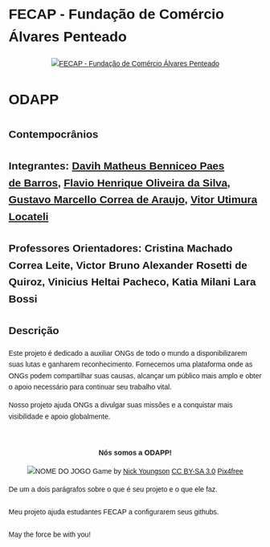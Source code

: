 # FECAP - Fundação de Comércio Álvares Penteado

<p align="center">
<a href= "https://www.fecap.br/"><img src="https://encrypted-tbn0.gstatic.com/images?q=tbn:ANd9GcRhZPrRa89Kma0ZZogxm0pi-tCn_TLKeHGVxywp-LXAFGR3B1DPouAJYHgKZGV0XTEf4AE&usqp=CAU" alt="FECAP - Fundação de Comércio Álvares Penteado" border="0"></a>
</p>

# ODAPP

## Contempocrânios

## Integrantes: <a href="https://www.linkedin.com/in/victorbarq/">Davih Matheus Benniceo Paes de Barros</a>, <a href="https://www.linkedin.com/in/victorbarq/">Flavio Henrique Oliveira da Silva</a>, <a href="https://www.linkedin.com/in/victorbarq/">Gustavo Marcello Correa de Araujo</a>, <a href="https://www.linkedin.com/in/victorbarq/">Vitor Utimura Locateli</a>
## Professores Orientadores: Cristina Machado Correa Leite</a>, Victor Bruno Alexander Rosetti de Quiroz</a>, Vinicius Heltai Pacheco</a>, Katia Milani Lara Bossi</a>

## Descrição
<!DOCTYPE html>
<html lang="pt-br">
<head>
    <meta charset="UTF-8">
    <meta name="viewport" content="width=device-width, initial-scale=1.0">
    <title>Projeto ODAPP</title>
    <style>
        body {
            font-family: Arial, sans-serif;
            line-height: 1.6;
            margin: 20px;
        }
        .page-break {
            page-break-after: always;
        }
        .center {
            text-align: center;
            margin-top: 50px;
        }
    </style>
</head>
<body>

<p>Este projeto é dedicado a auxiliar ONGs de todo o mundo a disponibilizarem suas lutas e ganharem reconhecimento. Fornecemos uma plataforma onde as ONGs podem compartilhar suas causas, alcançar um público mais amplo e obter o apoio necessário para continuar seu trabalho vital.</p>

<div class="page-break"></div>

<p>Nosso projeto ajuda ONGs a divulgar suas missões e a conquistar mais visibilidade e apoio globalmente.</p>

<div class="page-break"></div>

<p class="center"><strong>Nós somos a ODAPP!</strong></p>

</body>
</html>

<p align="center">
<img src="https://pix4free.org/assets/library/2021-01-20/originals/game.jpg" alt="NOME DO JOGO" border="0">
  Game by <a href="http://www.nyphotographic.com/">Nick Youngson</a> <a rel="license" href="https://creativecommons.org/licenses/by-sa/3.0/">CC BY-SA 3.0</a> <a href="http://pix4free.org/">Pix4free</a>
</p>


De um a dois parágrafos sobre o que é seu projeto e o que ele faz.
<br><br>
Meu projeto ajuda estudantes FECAP a configurarem seus githubs.
<br><br>
May the force be with you!
<br><br>
